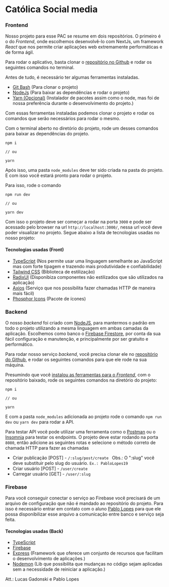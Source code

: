 # Católica Social media

### Frontend

Nosso projeto para esse PAC se resume em dois repositórios. O primeiro é o do _Frontend_, onde escolhemos desenvolvê-lo com NextJs, um framework _React_ que nos permite criar aplicações web extremamente performáticas e de forma ágil.

Para rodar o aplicativo, basta clonar o [repositório no Github](https://github.com/PabloLopes19/catolica-social) e rodar os seguintes comandos no terminal.

Antes de tudo, é necessário ter algumas ferramentas instaladas.

- [Git Bash](https://www.git-scm.com/downloads) (Para clonar o projeto)
- [NodeJs](https://nodejs.org/en/download/package-manager) (Para baixar as dependências e rodar o projeto)
- [Yarn (Opcional)](https://classic.yarnpkg.com/lang/en/docs/install/#mac-stable) (Instalador de pacotes assim como o node, mas foi de nossa preferência durante o desenvolvimento do projeto.)

Com essas ferramentas instaladas podemos clonar o projeto e rodar os comandos que serão necessários para rodar o mesmo.

Com o terminal aberto no diretório do projeto, rode um desses comandos para baixar as dependências do projeto.

```
npm i

// ou

yarn
```

Após isso, uma pasta `node_modules` deve ter sido criada na pasta do projeto. E com isso você estará pronto para rodar o projeto.

Para isso, rode o comando

```
npm run dev

// ou

yarn dev
```

Com isso o projeto deve ser começar a rodar na porta `3000` e pode ser acessado pelo browser na url `http://localhost:3000/`, nessa url você deve poder visualizar no projeto. Segue abaixo a lista de tecnologias usadas no nosso projeto:

#### Tecnologias usadas (Front)

- [TypeScript](https://www.typescriptlang.org/) (Nos permite usar uma linguagem semelhante ao JavaScript mas com forte tipagem e trazendo mais produtividade e confiabilidade)
- [Tailwind CSS](https://tailwindcss.com/) (Biblioteca de estilização)
- [RadixUI](https://www.radix-ui.com/) (Disponibiza componentes não estilizados que são utilizados na aplicação)
- [Axios](https://axios-http.com/ptbr/docs/intro) (Serviço que nos possibilita fazer chamadas HTTP de maneira mais fácil)
- [Phosphor Icons](https://axios-http.com/ptbr/docs/intro) (Pacote de ícones)

### Backend

O nosso _backend_ foi criado com [NodeJS](https://nodejs.org/en/download/package-manager), para mantermos o padrão em todo o projeto utilizando a mesma linguagem em ambas camadas da aplicação. Escolhemos como banco o [Firebase Firestore](https://firebase.google.com/?hl=pt-br), por conta da sua fácil configuração e manutenção, e principalmente por ser gratuito e performático.

Para rodar nosso serviço _backend_, você precisa clonar ele no [repositório do Github](https://github.com/PabloLopes19/catolica-social-api), e rodar os seguintes comandos para que ele rode na sua máquina.

Presumindo que você [instalou as ferramentas para o _Frontend_](#frontend), com o repositório baixado, rode os seguintes comandos na diretório do projeto:

```
npm i

// ou

yarn
```

E com a pasta `node_modules` adicionada ao projeto rode o comando `npm run dev` ou `yarn dev` para rodar a API.

Para testar API você pode utilizar uma ferramenta como o [Postman](https://www.postman.com/downloads/) ou o [Insomnia](https://insomnia.rest/download) para testar os endpoints. O projeto deve estar rodando na porta `8080`, então adicione as seguintes rotas e selecione o método correto de chamada HTTP para fazer as chamadas

- Criar publicação [POST] - `/:slug/post/create ` Obs.: O ":slug" você deve substituir pelo slug do usuário. `Ex.: PabloLopes19`
- Criar usuário [POST] - `/user/create`
- Carregar usuário [GET] - `/user/:slug`

### Firebase

Para você conseguir conectar o serviço ao Firebase você precisará de um arquivo de configuração que não é mandado ao repositório do projeto. Para isso é necessário entrar em contato com o aluno [Pablo Lopes](pabloelopes19@gmail.com) para que ele possa disponibilizar esse arquivo a comunicação entre banco e serviço seja feita.

#### Tecnologias usadas (Back)

- [TypeScript](https://www.typescriptlang.org/)
- [Firebase](https://firebase.google.com/?hl=pt-br)
- [Express](https://expressjs.com/pt-br/) (Framework que oferece um conjunto de recursos que facilitam o desenvolvimento de aplicações.)
- [Nodemon](https://www.npmjs.com/package/nodemon) (Lib que possibilita que mudanças no código sejam aplicadas sem a necessidade de reiniciar a aplicação.)

Att.:
Lucas Gadonski e Pablo Lopes
